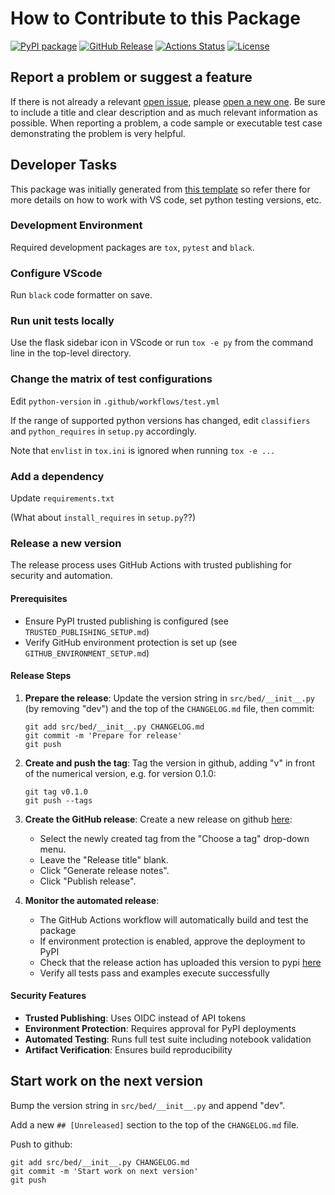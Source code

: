 # How to Contribute to this Package

[![PyPI package](https://img.shields.io/badge/pip%20install-bayesdesign-brightgreen)](https://pypi.org/project/bayesdesign/) [![GitHub Release](https://img.shields.io/github/v/release/dkirkby/bayesdesign?color=green)](https://github.com/dkirkby/bayesdesign/releases) [![Actions Status](https://github.com/dkirkby/bayesdesign/workflows/Test/badge.svg)](https://github.com/dkirkby/bayesdesign/actions) [![License](https://img.shields.io/github/license/dkirkby/bayesdesign)](https://github.com/dkirkby/bayesdesign/blob/main/LICENSE)

## Report a problem or suggest a feature

If there is not already a relevant [open issue](https://github.com/dkirkby/bayesdesign/issues), please [open a new one](https://github.com/dkirkby/bayesdesign/issues/new). Be sure to include a title and clear description and as much relevant information as possible. When reporting a problem, a code sample or executable test case demonstrating the problem is very helpful.

## Developer Tasks

This package was initially generated from [this template](https://github.com/tomchen/example_pypi_package) so refer there for more details on how to work with VS code, set python testing versions, etc.

### Development Environment

Required development packages are `tox`, `pytest` and `black`.

### Configure VScode

Run `black` code formatter on save.

### Run unit tests locally

Use the flask sidebar icon in VScode or run `tox -e py` from the command line in the top-level directory.

### Change the matrix of test configurations

Edit `python-version` in `.github/workflows/test.yml`

If the range of supported python versions has changed, edit `classifiers` and `python_requires` in `setup.py` accordingly.

Note that `envlist` in `tox.ini` is ignored when running `tox -e ...`

### Add a dependency

Update `requirements.txt`

(What about `install_requires` in `setup.py`??)

### Release a new version

The release process uses GitHub Actions with trusted publishing for security and automation.

#### Prerequisites
- Ensure PyPI trusted publishing is configured (see `TRUSTED_PUBLISHING_SETUP.md`)
- Verify GitHub environment protection is set up (see `GITHUB_ENVIRONMENT_SETUP.md`)

#### Release Steps

1. **Prepare the release**:
   Update the version string in `src/bed/__init__.py` (by removing "dev") and the top of the `CHANGELOG.md` file, then commit:
   ```
   git add src/bed/__init__.py CHANGELOG.md
   git commit -m 'Prepare for release'
   git push
   ```

2. **Create and push the tag**:
   Tag the version in github, adding "v" in front of the numerical version, e.g. for version 0.1.0:
   ```
   git tag v0.1.0
   git push --tags
   ```

3. **Create the GitHub release**:
   Create a new release on github [here](https://github.com/dkirkby/bayesdesign/releases/new):
   - Select the newly created tag from the "Choose a tag" drop-down menu.
   - Leave the "Release title" blank.
   - Click "Generate release notes".
   - Click "Publish release".

4. **Monitor the automated release**:
   - The GitHub Actions workflow will automatically build and test the package
   - If environment protection is enabled, approve the deployment to PyPI
   - Check that the release action has uploaded this version to pypi [here](https://pypi.org/project/bayesdesign)
   - Verify all tests pass and examples execute successfully

#### Security Features
- **Trusted Publishing**: Uses OIDC instead of API tokens
- **Environment Protection**: Requires approval for PyPI deployments  
- **Automated Testing**: Runs full test suite including notebook validation
- **Artifact Verification**: Ensures build reproducibility

## Start work on the next version

Bump the version string in `src/bed/__init__.py` and append "dev".

Add a new `## [Unreleased]` section to the top of the `CHANGELOG.md` file.

Push to github:
```
git add src/bed/__init__.py CHANGELOG.md
git commit -m 'Start work on next version'
git push
```
